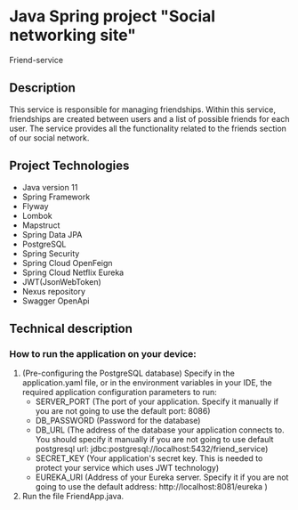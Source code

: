 # Java Spring project "Social networking site"
Friend-service

## Description

This service is responsible for managing friendships.
Within this service, friendships are created between users and a list of possible friends for each user. The service provides all the functionality related to the friends section of our social network.

## Project Technologies

- Java version 11
- Spring Framework
- Flyway
- Lombok
- Mapstruct
- Spring Data JPA
- PostgreSQL
- Spring Security
- Spring Cloud OpenFeign
- Spring Cloud Netflix Eureka
- JWT(JsonWebToken)
- Nexus repository
- Swagger OpenApi

## Technical description
### How to run the application on your device:
1. (Pre-configuring the PostgreSQL database) Specify in the application.yaml file, or in the environment variables in your IDE, the required application configuration parameters to run:
    + SERVER_PORT (The port of your application. Specify it manually if you are not going to use the default port: 8086)
    + DB_PASSWORD (Password for the database)
    + DB_URL (The address of the database your application connects to. You should specify it manually if you are not going to use default postgresql url: jdbc:postgresql://localhost:5432/friend_service)
    + SECRET_KEY (Your application's secret key. This is needed to protect your service which uses JWT technology)
    + EUREKA_URI (Address of your Eureka server. Specify it if you are not going to use the default address: http://localhost:8081/eureka )
2. Run the file FriendApp.java.
